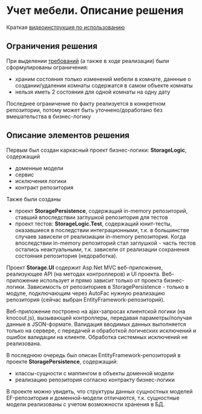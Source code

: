 Учет мебели. Описание решения
===========
Краткая [видеоинструкция по использованию](https://github.com/AlexeyGuryev/TestTasks/raw/master/FurnitureStorage/QuickHowTo.swf)

Ограничения решения
-------------------
При выделении [требований](https://github.com/AlexeyGuryev/TestTasks/blob/master/FurnitureStorage/UseCase.txt) (а также в ходе реализации) были сформулированы ограничения:
* храним состояния только изменений мебели в комнате, даннные о создании/удалении комнаты содержатся в самом объекте комнаты
* нельзя иметь 2 состояния для одной комнаты на одну дату

Последнее ограничение по факту реализуется в конкретном репозитории, потому может быть уточнено/доработано без вмешательства в бизнес-логику

Описание элементов решения
--------------------------
Первым был создан каркасный проект бизнес-логики: **StorageLogic**, содержащий
* доменные модели
* сервис
* исключения логики
* контракт репозитория

Также были созданы
* проект **StoragePersistence**, содержащий in-memory репозиторий, ставший впоследствии заглушкой репозитория для тестов
* проект тестов: **StorageLogic.Test**, содержащий юнит-тесты, оказавшиеся в последствии интеграционными, т.к. в большинстве случаев зависели от реализиации in-memory репозитория. Когда впоследствии in-memory репозиторий стал заглушкой - часть тестов остались неактуальными, т.к. зависели от реализации сохранения состояния репозитория (недоработка).

Проект **Storage.UI** содержит Asp.Net MVC веб-приложение, реализующее API (на методах контроллеров) и UI проекта. Веб-приложение использует и прямо зависит только от проекта бизнес-логики. Зависимость от репозиториев в StoragePersistence - только в модуле, подключающим через AutoFac нужную реализацию репозитория (сейчас выбран EntityFramework-репозиторий).

Веб-приложение построено на ajax-запросах клиентской логики (на knocout.js), вызывающей контроллеры, передавая параметры/получая данные в JSON-формате.
Валидация вводимых данных выполняется только на сервере, с передачей и обработкой логических исключений и ошибок валидации на клиенте. Обработка системных исключений не реализована.

В последнюю очередь был описан EntityFramework-репозиторий в проекте **StoragePersistence**, содержащий:
* классы-сущности с маппингом в объекты доменной модели 
* реализацию репозитория согласно контракту бизнес-логики

В проекте можно увидеть, что структуры данных сущностных моделей EF-репозитория и доменной-модели отличаются, т.к. сущностные модели реализованы с учетом возможности хранения в БД.
